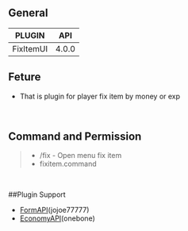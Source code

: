 ## General
| **PLUGIN** | **API** |
| :-----: | :-----: |
| FixItemUI | 4.0.0 |

## Feture
- That is plugin for player fix item by money or exp
<br>

## Command and Permission
>- /fix - Open menu fix item
>- fixitem.command
<br>

##Plugin Support
- [FormAPI](https:github.com?/jojoe77777/FormAPI)(jojoe77777)
- [EconomyAPI](https:github.com/onebone/EconomyS)(onebone)
<br>
